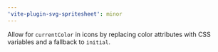 ```yaml
---
'vite-plugin-svg-spritesheet': minor
---
```


Allow for `currentColor` in icons by replacing color attributes with CSS variables and a fallback to `initial`.
